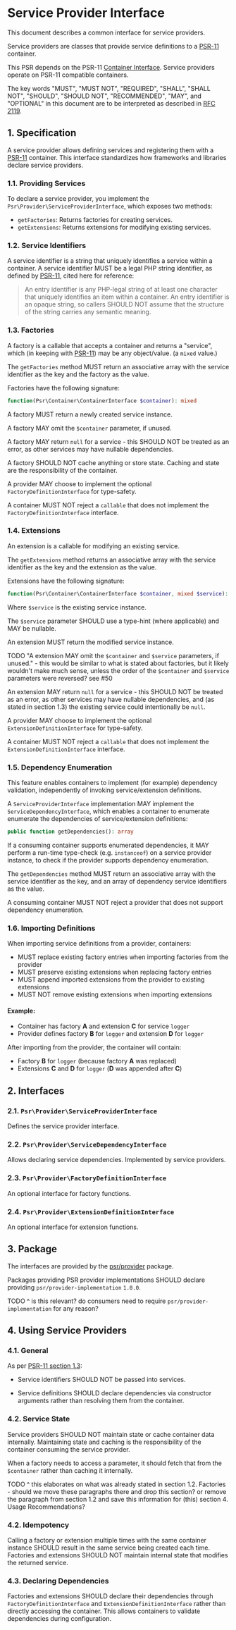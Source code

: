 # Service Provider Interface

This document describes a common interface for service providers.

Service providers are classes that provide service definitions to a [PSR-11][] container.

This PSR depends on the PSR-11 [Container Interface][]. Service providers operate on PSR-11 compatible containers.

The key words "MUST", "MUST NOT", "REQUIRED", "SHALL", "SHALL NOT", "SHOULD",
"SHOULD NOT", "RECOMMENDED", "MAY", and "OPTIONAL" in this document are to be
interpreted as described in [RFC 2119][].

[PSR-11]: https://www.php-fig.org/psr/psr-11/
[RFC 2119]: http://tools.ietf.org/html/rfc2119
[Container Interface]: https://www.php-fig.org/psr/psr-11/#31-psrcontainercontainerinterface

## 1. Specification

A service provider allows defining services and registering them with a [PSR-11][] container. This interface standardizes how frameworks and libraries declare service providers.

### 1.1. Providing Services

To declare a service provider, you implement the `Psr\Provider\ServiceProviderInterface`, which exposes two methods:

- `getFactories`: Returns factories for creating services.
- `getExtensions`: Returns extensions for modifying existing services.

### 1.2. Service Identifiers

A service identifier is a string that uniquely identifies a service within a container. A service identifier MUST be a legal PHP string identifier, as defined by [PSR-11][], cited here for reference:

> An entry identifier is any PHP-legal string of at least one character that uniquely identifies an item within a container. An entry identifier is an opaque string, so callers SHOULD NOT assume that the structure of the string carries any semantic meaning.

### 1.3. Factories

A factory is a callable that accepts a container and returns a "service", which (in keeping with [PSR-11][]) may be any object/value. (a `mixed` value.)

The `getFactories` method MUST return an associative array with the service identifier as the key and the factory as the value.

Factories have the following signature:

```php
function(Psr\Container\ContainerInterface $container): mixed
```

A factory MUST return a newly created service instance.

A factory MAY omit the `$container` parameter, if unused.

A factory MAY return `null` for a service - this SHOULD NOT be treated as an error, as other services may have nullable dependencies.

A factory SHOULD NOT cache anything or store state. Caching and state are the responsibility of the container.

A provider MAY choose to implement the optional `FactoryDefinitionInterface` for type-safety.

A container MUST NOT reject a `callable` that does not implement the `FactoryDefinitionInterface` interface.

### 1.4. Extensions

An extension is a callable for modifying an existing service.

The `getExtensions` method returns an associative array with the service identifier as the key and the extension as the value.

Extensions have the following signature:

```php
function(Psr\Container\ContainerInterface $container, mixed $service): mixed
```

Where `$service` is the existing service instance.

The `$service` parameter SHOULD use a type-hint (where applicable) and MAY be nullable.

An extension MUST return the modified service instance.

TODO "A extension MAY omit the `$container` and `$service` parameters, if unused." - this would be similar to what is stated about factories, but it likely wouldn't make much sense, unless the order of the `$container` and `$service` parameters were reversed? see #50

An extension MAY return `null` for a service - this SHOULD NOT be treated as an error, as other services may have nullable dependencies, and (as stated in section 1.3) the existing service could intentionally be `null`.

A provider MAY choose to implement the optional `ExtensionDefinitionInterface` for type-safety.

A container MUST NOT reject a `callable` that does not implement the `ExtensionDefinitionInterface` interface.

### 1.5. Dependency Enumeration

This feature enables containers to implement (for example) dependency validation, independently of invoking service/extension definitions.

A `ServiceProviderInterface` implementation MAY implement the `ServiceDependencyInterface`, which enables a container to enumerate enumerate the dependencies of service/extension definitions:

```php
public function getDependencies(): array
```

If a consuming container supports enumerated dependencies, it MAY perform a run-time type-check (e.g. `instanceof`) on a service provider instance, to check if the provider supports dependency enumeration.

The `getDependencies` method MUST return an associative array with the service identifier as the key, and an array of dependency service identifiers as the value.

A consuming container MUST NOT reject a provider that does not support dependency enumeration.

### 1.6. Importing Definitions

When importing service definitions from a provider, containers:

- MUST replace existing factory entries when importing factories from the provider
- MUST preserve existing extensions when replacing factory entries 
- MUST append imported extensions from the provider to existing extensions
- MUST NOT remove existing extensions when importing extensions

#### Example:

* Container has factory **A** and extension **C** for service `logger`
* Provider defines factory **B** for `logger` and extension **D** for `logger`

After importing from the provider, the container will contain:

* Factory **B** for `logger` (because factory **A** was replaced)
* Extensions **C** and **D** for `logger` (**D** was appended after **C**)

## 2. Interfaces

### 2.1. `Psr\Provider\ServiceProviderInterface`

Defines the service provider interface.

### 2.2. `Psr\Provider\ServiceDependencyInterface` 

Allows declaring service dependencies. Implemented by service providers.

### 2.3. `Psr\Provider\FactoryDefinitionInterface`

An optional interface for factory functions.

### 2.4. `Psr\Provider\ExtensionDefinitionInterface`

An optional interface for extension functions.

## 3. Package

The interfaces are provided by the [psr/provider](https://packagist.org/packages/psr/provider) package.

Packages providing PSR provider implementations SHOULD declare providing `psr/provider-implementation` `1.0.0`.

TODO ^ is this relevant? do consumers need to require `psr/provider-implementation` for any reason?

## 4. Using Service Providers

### 4.1. General

As per [PSR-11 section 1.3][]:

- Service identifiers SHOULD NOT be passed into services.

- Service definitions SHOULD declare dependencies via constructor arguments rather than resolving them from the container.

[PSR-11 section 1.3]: https://www.php-fig.org/psr/psr-11/#13-recommended-usage

### 4.2. Service State

Service providers SHOULD NOT maintain state or cache container data internally. Maintaining state and caching is the responsibility of the container consuming the service provider.

When a factory needs to access a parameter, it should fetch that from the `$container` rather than caching it internally.

TODO ^ this elaborates on what was already stated in section 1.2. Factories - should we move these paragraphs there and drop this section? or remove the paragraph from section 1.2 and save this information for (this) section 4. Usage Recommendations?

### 4.2. Idempotency  

Calling a factory or extension multiple times with the same container instance SHOULD result in the same service being created each time. Factories and extensions SHOULD NOT maintain internal state that modifies the returned service.

### 4.3. Declaring Dependencies

Factories and extensions SHOULD declare their dependencies through `FactoryDefinitionInterface` and `ExtensionDefinitionInterface` rather than directly accessing the container. This allows containers to validate dependencies during configuration.
